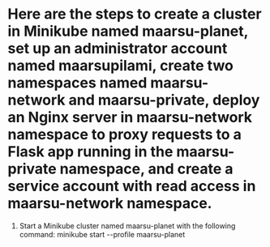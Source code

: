 # Here are the steps to create a cluster in Minikube named maarsu-planet, set up an administrator account named maarsupilami, create two namespaces named maarsu-network and maarsu-private, deploy an Nginx server in maarsu-network namespace to proxy requests to a Flask app running in the maarsu-private namespace, and create a service account with read access in maarsu-network namespace.

1. Start a Minikube cluster named maarsu-planet with the following command:
	minikube start --profile maarsu-planet



